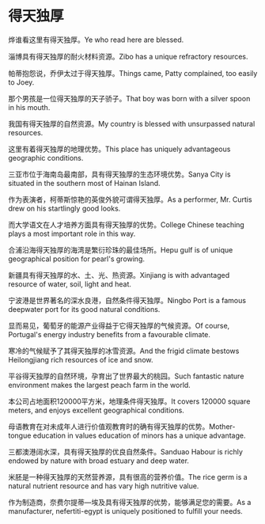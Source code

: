 # 得天独厚

<p><span class="chinese">烨谁看这里有得天独厚。</span><span class="english">Ye who read here are blessed.</span></p>

<p><span class="chinese">淄博具有得天独厚的耐火材料资源。</span><span class="english">Zibo has a unique refractory resources.</span></p>

<p><span class="chinese">帕蒂抱怨说，乔伊太过于得天独厚。</span><span class="english">Things came, Patty complained, too easily to Joey.</span></p>

<p><span class="chinese">那个男孩是一位得天独厚的天子骄子。</span><span class="english">That boy was born with a silver spoon in his mouth.</span></p>

<p><span class="chinese">我国有得天独厚的自然资源。</span><span class="english">My country is blessed with unsurpassed natural resources.</span></p>

<p><span class="chinese">这里有着得天独厚的地理优势。</span><span class="english">This place has uniquely advantageous geographic conditions.</span></p>

<p><span class="chinese">三亚市位于海南岛最南部，具有得天独厚的生态环境优势。</span><span class="english">Sanya City is situated in the southern most of Hainan Island.</span></p>

<p><span class="chinese">作为表演者，柯蒂斯惊艳的英俊外貌可谓得天独厚。</span><span class="english">As a performer, Mr. Curtis drew on his startlingly good looks.</span></p>

<p><span class="chinese">而大学语文在人才培养方面具有得天独厚的优势。</span><span class="english">College Chinese teaching plays a most important role in this way.</span></p>

<p><span class="chinese">合浦沿海得天独厚的海湾是繁衍珍珠的最佳场所。</span><span class="english">Hepu gulf is of unique geographical position for pearl's growing.</span></p>

<p><span class="chinese">新疆具有得天独厚的水、土、光、热资源。</span><span class="english">Xinjiang is with advantaged resource of water, soil, light and heat.</span></p>

<p><span class="chinese">宁波港是世界著名的深水良港，自然条件得天独厚。</span><span class="english">Ningbo Port is a famous deepwater port for its good natural conditions.</span></p>

<p><span class="chinese">显而易见，葡萄牙的能源产业得益于它得天独厚的气候资源。</span><span class="english">Of course, Portugal's energy industry benefits from a favourable climate.</span></p>

<p><span class="chinese">寒冷的气候赋予了其得天独厚的冰雪资源。</span><span class="english">And the frigid climate bestows Heilongjiang rich resources of ice and snow.</span></p>

<p><span class="chinese">平谷得天独厚的自然环境，孕育出了世界最大的桃园。</span><span class="english">Such fantastic nature environment makes the largest peach farm in the world.</span></p>

<p><span class="chinese">本公司占地面积120000平方米，地理条件得天独厚。</span><span class="english">It covers 120000 square meters, and enjoys excellent geographical conditions.</span></p>

<p><span class="chinese">母语教育在对未成年人进行价值观教育时的确有得天独厚的优势。</span><span class="english">Mother-tongue education in values education of minors has a unique advantage.</span></p>

<p><span class="chinese">三都澳港阔水深，具有得天独厚的优良自然条件。</span><span class="english">Sanduao Habour is richly endowed by nature with broad estuary and deep water.</span></p>

<p><span class="chinese">米胚是一种得天独厚的天然营养源，具有很高的营养价值。</span><span class="english">The rice germ is a natural nutrient resource and has vary high nutritive value.</span></p>

<p><span class="chinese">作为制造商，奈费尔提蒂—埃及具有得天独厚的优势，能够满足您的需要。</span><span class="english">As a manufacturer, nefertiti-egypt is uniquely positioned to fulfill your needs.</span></p>

